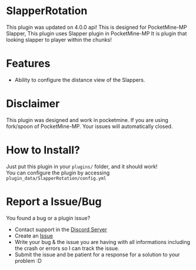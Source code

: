 # SlapperRotation
This plugin was updated on 4.0.0 api!
This is designed for PocketMine-MP Slapper, This plugin uses Slapper plugin in PocketMine-MP
It is plugin that looking slapper to player within the chunks!

# Features
- Ability to configure the distance view of the Slappers.

# Disclaimer
This plugin was designed and work in pocketmine. If you are using fork/spoon of PocketMine-MP. Your issues will automatically closed.

# How to Install?
Just put this plugin in your `plugins/` folder, and it should work!<br>
You can configure the plugin by accessing `plugin_data/SlapperRotation/config.yml`

# Report a Issue/Bug
You found a bug or a plugin issue?
- Contact support in the [Discord Server](https://discord.gg/v2rNeHaptd)
- Create an [Issue](https://github.com/xqwtxon/SlapperRotation/issues)
- Write your bug & the issue you are having with all informations including the crash or errors so I can track the issue.
- Submit the issue and be patient for a response for a solution to your problem :D
